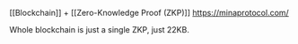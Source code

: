 [[Blockchain]] + [[Zero-Knowledge Proof (ZKP)]]
https://minaprotocol.com/

Whole blockchain is just a single ZKP, just 22KB.
